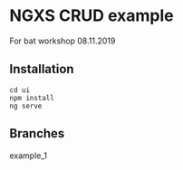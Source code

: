 # NGXS CRUD example

For bat workshop 08.11.2019

## Installation

```
cd ui
npm install
ng serve
```

## Branches

example_1
